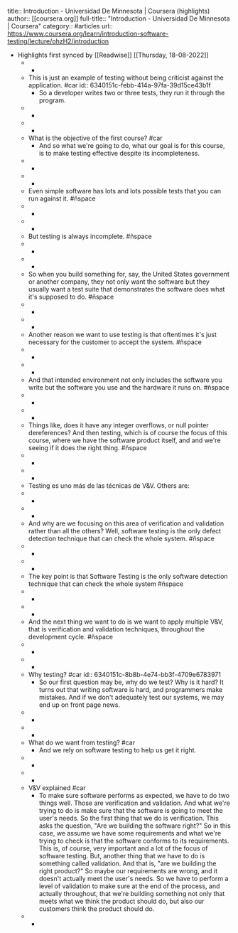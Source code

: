 title:: Introduction - Universidad De Minnesota | Coursera (highlights)
author:: [[coursera.org]]
full-title:: "Introduction - Universidad De Minnesota | Coursera"
category:: #articles
url:: https://www.coursera.org/learn/introduction-software-testing/lecture/ohzH2/introduction

- Highlights first synced by [[Readwise]] [[Thursday, 18-08-2022]]
	- -
	- This is just an example of testing without being criticist against the application. #car
	  id:: 6340151c-febb-414a-97fa-39d15ce43b1f
		- So a developer writes two or three tests, they run it through the program.
	- -
	- -
	- What is the objective of the first course? #car
		- And so what we're going to do, what our goal is for this course, is to make testing effective despite its incompleteness.
	- -
	- -
	- Even simple software has lots and lots possible tests that you can run against it. #ñspace
	- -
	- -
	- But testing is always incomplete. #ñspace
	- -
	- -
	- So when you build something for, say, the United States government or another company, they not only want the software but they usually want a test suite that demonstrates the software does what it's supposed to do. #ñspace
	- -
	- -
	- Another reason we want to use testing is that oftentimes it's just necessary for the customer to accept the system. #ñspace
	- -
	- -
	- And that intended environment not only includes the software you write but the software you use and the hardware it runs on. #ñspace
	- -
	- -
	- Things like, does it have any integer overflows, or null pointer dereferences? And then testing, which is of course the focus of this course, where we have the software product itself, and and we're seeing if it does the right thing. #ñspace
	- -
	- -
	- Testing es uno más de las técnicas de V&V. Others are:
	- -
	- -
	- And why are we focusing on this area of verification and validation rather than all the others? Well, software testing is the only defect detection technique that can check the whole system. #ñspace
	- -
	- -
	- The key point is that Software Testing is the only software detection technique that can check the whole system #ñspace
	- -
	- -
	- And the next thing we want to do is we want to apply multiple V&V, that is verification and validation techniques, throughout the development cycle. #ñspace
	- -
	- -
	- Why testing? #car
	  id:: 6340151c-8b8b-4e74-bb3f-4709e6783971
		- So our first question may be, why do we test? Why is it hard? It turns out that writing software is hard, and programmers make mistakes. And if we don't adequately test our systems, we may end up on front page news.
	- -
	- -
	- What do we want from testing? #car
		- And we rely on software testing to help us get it right.
	- -
	- -
	- V&V explained #car
		- To make sure software performs as expected, we have to do two things well. Those are verification and validation. And what we're trying to do is make sure that the software is going to meet the user's needs. So the first thing that we do is verification. This asks the question, "Are we building the software right?" So in this case, we assume we have some requirements and what we're trying to check is that the software conforms to its requirements. This is, of course, very important and a lot of the focus of software testing. But, another thing that we have to do is something called validation. And that is, "are we building the right product?" So maybe our requirements are wrong, and it doesn't actually meet the user's needs. So we have to perform a level of validation to make sure at the end of the process, and actually throughout, that we're building something not only that meets what we think the product should do, but also our customers think the product should do.
	- -